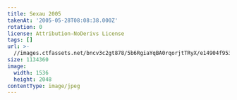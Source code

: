 ```yaml
---
title: Sexau 2005
takenAt: '2005-05-28T08:08:38.000Z'
rotation: 0
license: Attribution-NoDerivs License
tags: []
url: >-
  //images.ctfassets.net/bncv3c2gt878/5b6RgiaYqBA0rqorjtTRyX/e14904f95363fa45755af1a3f99404e4/sexau-2005_4560324390_o
size: 1134360
image:
  width: 1536
  height: 2048
contentType: image/jpeg
---
```


